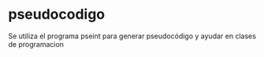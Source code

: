# pseudocodigo
Se utiliza el programa pseint para generar pseudocódigo y ayudar en clases de programacion
